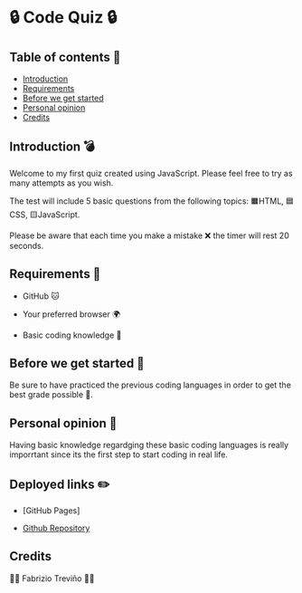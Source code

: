 # 🔒 Code Quiz 🔒

## Table of contents 🚀

* [Introduction](#Introduction)
* [Requirements](#Requirements-📣)
* [Before we get started](#before-we-get-started-🚩)
* [Personal opinion](#personal-opinion-™️)
* [Credits](#credits)


## Introduction 💣

Welcome to my first quiz created using JavaScript. Please feel free to try as many attempts as you wish. 

The test will include 5 basic questions from the following topics: 🟧HTML, 🟦CSS, 🟨JavaScript.

Please be aware that each time you make a mistake ❌	 the timer will rest 20 seconds.


## Requirements 📣

* GitHub 🐱

* Your preferred browser 🌍

* Basic coding knowledge 📖



## Before we get started 🚩

Be sure to have practiced the previous coding languages in order to get the best grade possible 💯. 	

## Personal opinion 💭

Having basic knowledge regardging these basic coding languages is really imporrtant since its the first step to start coding in real life.

## Deployed links ✏️

* [GitHub Pages]

* [Github Repository](https://github.com/Fabri-Tech?tab=repositories)

## Credits

:wolf::wolf: Fabrizio Treviño :wolf::wolf:

